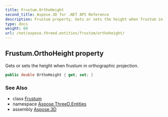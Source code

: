 ```yaml
---
title: Frustum.OrthoHeight
second_title: Aspose.3D for .NET API Reference
description: Frustum property. Gets or sets the height when frustum in orthographic projection
type: docs
weight: 60
url: /net/aspose.threed.entities/frustum/orthoheight/
---
```

## Frustum.OrthoHeight property

Gets or sets the height when frustum in orthographic projection.

```csharp
public double OrthoHeight { get; set; }
```

### See Also

* class [Frustum](../)
* namespace [Aspose.ThreeD.Entities](../../../aspose.threed.entities/)
* assembly [Aspose.3D](../../../)


